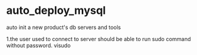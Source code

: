 auto_deploy_mysql
=================

auto init a new product's db servers and tools 

1.the user used to connect to server should be able to run sudo command without password.
	visudo